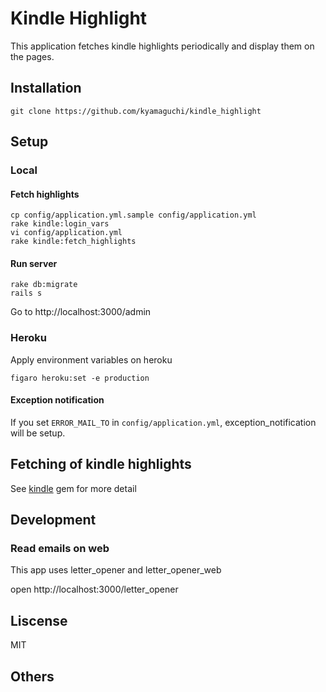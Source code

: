 # Kindle Highlight

This application fetches kindle highlights periodically and display them on the pages.

## Installation

    git clone https://github.com/kyamaguchi/kindle_highlight

## Setup

### Local

#### Fetch highlights

    cp config/application.yml.sample config/application.yml
    rake kindle:login_vars
    vi config/application.yml
    rake kindle:fetch_highlights

#### Run server

    rake db:migrate
    rails s

Go to http://localhost:3000/admin

### Heroku

Apply environment variables on heroku

    figaro heroku:set -e production

#### Exception notification

If you set `ERROR_MAIL_TO` in `config/application.yml`, exception_notification will be setup.

## Fetching of kindle highlights

See [kindle](https://github.com/kyamaguchi/kindle) gem for more detail


## Development

### Read emails on web

This app uses letter_opener and letter_opener_web

open http://localhost:3000/letter_opener

## Liscense

MIT

## Others


